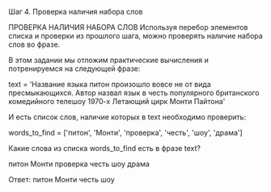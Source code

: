 Шаг 4. Проверка наличия набора слов

ПРОВЕРКА НАЛИЧИЯ НАБОРА СЛОВ
Используя перебор элементов списка и проверки из прошлого шага, можно проверять наличие набора слов во фразе. 

В этом задании мы отложим практические вычисления и потренируемся на следующей фразе:

text = 'Название языка питон произошло вовсе не от вида пресмыкающихся. Автор назвал язык в честь популярного британского комедийного телешоу 1970-х Летающий цирк Монти Пайтона'

И есть список слов, наличие которых в text необходимо проверить:

words_to_find = ['питон', 'Монти', 'проверка', 'честь', 'шоу', 'драма']

Какие слова из списка words_to_find есть в фразе text?


питон
Монти
проверка
честь
шоу
драма

Ответ:
питон
Монти
честь
шоу
